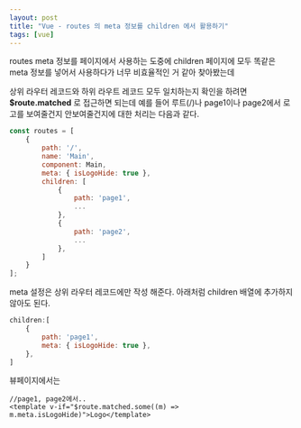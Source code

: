 ```yaml
---
layout: post
title: "Vue - routes 의 meta 정보를 children 에서 활용하기"
tags: [vue]
---
```

routes meta 정보를 페이지에서 사용하는 도중에 children 페이지에 모두 똑같은 meta 정보를 넣어서 사용하다가 너무 비효율적인 거 같아 찾아봤는데  
<!--more-->

상위 라우터 레코드와 하위 라우트 레코드 모두 일치하는지 확인을 하려면 **$route.matched** 로 접근하면 되는데 
예를 들어 루트(/)나 page1이나 page2에서 로고를 보여줄건지 안보여줄건지에 대한 처리는 다음과 같다.

```js
const routes = [
    {
        path: '/',
        name: 'Main',
        component: Main,
        meta: { isLogoHide: true },
        children: [
            {
                path: 'page1',
                ...
            },
            {
                path: 'page2',
                ...
            },
        ]
    }
];
```
meta 설정은 상위 라우터 레코드에만 작성 해준다. 아래처럼 children 배열에 추가하지 않아도 된다.
```js
children:[
    {
        path: 'page1',
        meta: { isLogoHide: true },
    },
]
```

뷰페이지에서는 

```vue
//page1, page2에서..
<template v-if="$route.matched.some((m) => m.meta.isLogoHide)">Logo</template>
```